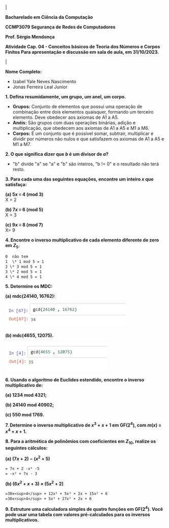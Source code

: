 ﻿|<p>**Bacharelado em Ciência da Computação** </p><p>**CCMP3079 Segurança de Redes de Computadores** </p><p>**Prof. Sérgio Mendonça** </p><p>**Atividade Cap. 04 - Conceitos básicos de Teoria dos Números e Corpos Finitos Para apresentação e discussão em sala de aula, em 31/10/2023.**</p>|

**Nome Completo:** 

- Izabel Yale Neves Nascimento
- Jonas Ferreira Leal Junior

**1. Defina resumidamente, um grupo, um anel, um corpo.** 

- **Grupos:** Conjunto de elementos que possui uma operação de combinação entre dois elementos quaisquer, formando um terceiro elemento. Deve obedecer aos axiomas de A1 a A5.
- **Anéis:** São grupos com duas operações binárias, adição e multiplicação, que obedecem aos axiomas de A1 a A5 e M1 a M6.
- **Corpos:** É um conjunto que é possível somar, subtrair, multiplicar e dividir por números não nulos e que satisfazem os axiomas de A1 a A5 e M1 a M7.

**2. O que significa dizer que *b* é um divisor de *a*?**
    
- "b" divide "a" se "a" e "b" são inteiros, "b != 0" e o resultado não terá resto.

**3. Para cada uma das seguintes equações, encontre um inteiro *x* que satisfaça:** 

**(a) 5*x ≡* 4 (mod 3)**   
X = 2

**(b) 7*x ≡* 6 (mod 5)**    
X = 3

**(c) 9*x ≡* 8 (mod 7)**  
X= 9

**4. Encontre o inverso multiplicativo de cada elemento diferente de zero em <i>Z</i><sub>5</sub>.**

    0  não tem
    1  \* 1 mod 5 = 1
    2 \* 3 mod 5 = 1
    3 \* 2 mod 5 = 1
    4 \* 4 mod 5 = 1

**5. Determine os MDC:** 

**(a) mdc(24140, 16762):**  

![](images/img-q5-1.png)

**(b) mdc(4655, 12075).** 

![](images/img-q5-2.png)

**6. Usando o algoritmo de Euclides estendido, encontre o inverso multiplicativo de:** 

**(a) 1234 mod 4321;** 

**(b) 24140 mod 40902;** 

**(c) 550 mod 1769.** 

**7. Determine o inverso multiplicativo de <i>x</i><sup>3</sup> + <i>x</i> + 1 em GF(2<sup>4</sup>), com <i>m</i>(<i>x</i>) = <i>x</i><sup>4</sup> + <i>x</i> + 1.** 

**8. Para a aritmética de polinômios com coeficientes em <i>Z</i><sub>10</sub>, realize os seguintes cálculos:**

<b>(a) (7<i>x</i> + 2) <i>−</i> (<i>x</i><sup>2</sup> + 5)</b> 

    = 7x + 2 -x² -5
    = -x² + 7x - 3

<b>(b) (6<i>x</i><sup>2</sup> + <i>x</i> + 3) <i>×</i> (5<i>x</i><sup>2</sup> + 2)</b>

    =30x<sup>4</sup> + 12x² + 5x³ + 2x + 15x² + 6
    =30x<sup>4</sup> + 5x³ + 27x² + 2x + 6

**9. Estruture uma calculadora simples de quatro funções em GF(2<sup>4</sup>). Você pode usar uma tabela com valores pré-calculados para os inversos multiplicativos.**
